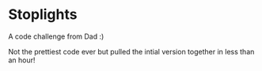 # Stoplights

A code challenge from Dad :)

Not the prettiest code ever but pulled the intial version together in less than an hour!
